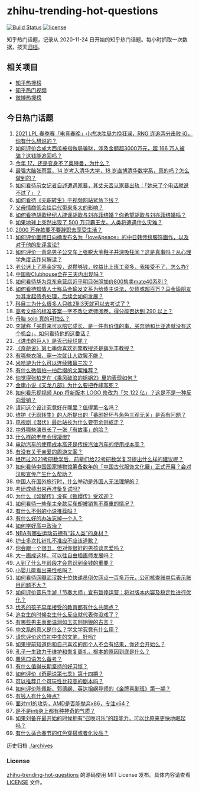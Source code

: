 # zhihu-trending-hot-questions

[![Build Status](https://github.com/justjavac/zhihu-trending-hot-questions/workflows/ci/badge.svg?branch=master)](https://github.com/justjavac/zhihu-trending-hot-questions/actions)
[![license](https://img.shields.io/github/license/justjavac/zhihu-trending-hot-questions)](https://github.com/justjavac/zhihu-trending-hot-questions/blob/master/LICENSE)

知乎热门话题，记录从 2020-11-24 日开始的知乎热门话题。每小时抓取一次数据，按天[归档](./archives)。

## 相关项目

- [知乎热搜榜](https://github.com/justjavac/zhihu-trending-top-search)
- [知乎热门视频](https://github.com/justjavac/zhihu-trending-hot-video)
- [微博热搜榜](https://github.com/justjavac/weibo-trending-hot-search)

## 今日热门话题

<!-- BEGIN -->
<!-- 最后更新时间 Mon Feb 08 2021 03:01:03 GMT+0800 (CST) -->
1. [2021 LPL 春季赛「电竞春晚」小虎决胜局力挽狂澜，RNG 连追两分击败 iG，你有什么想说的？](https://www.zhihu.com/question/443340520)
1. [如何评价合成大西瓜被指做局骗财，涉及金额超3000万元，超 166 万人被骗？这钱能追回吗？](https://www.zhihu.com/question/443284167)
1. [今年 17，还是变身不了奥特曼，为什么？](https://www.zhihu.com/question/373409849)
1. [最强大脑张雨萱，14 岁考入清华大学，18 岁直博清华数学系，真的吗？怎么做到的？](https://www.zhihu.com/question/441843589)
1. [如何看待前女记者自述遭遇家暴，其丈夫否认家暴出轨：「她来了个电话就说不过了」？](https://www.zhihu.com/question/443259930)
1. [如何看待《无职转生》于视频网站紧急下线？](https://www.zhihu.com/question/443359014)
1. [父母情商低会给后代带来多大的影响？](https://www.zhihu.com/question/38642896)
1. [如何看待胡歌经纪人辟谣胡歌与刘亦菲结婚？你希望胡歌与刘亦菲结婚吗？](https://www.zhihu.com/question/442695966)
1. [如果地球上突然出现了 500 万只霸王龙，人类将遭遇什么灾难？](https://www.zhihu.com/question/443038227)
1. [2000 万存款要不要辞职去享受生活？](https://www.zhihu.com/question/441054579)
1. [如何评价画师日向桶发布名为「love&peace」的中日韩传统服饰画作，以及对于他的批评言论?](https://www.zhihu.com/question/443222196)
1. [如何评价一青岛男子公交车上强脱大爷鞋子并深吸狂闻？这是真事吗？从心理学角度该作何解读？](https://www.zhihu.com/question/443252251)
1. [老公迷上了基金定投，说攒够钱，收益比上班工资多，我接受不了，怎么办?](https://www.zhihu.com/question/418202692)
1. [中国版Clubhouse会在三天内出现吗？](https://www.zhihu.com/question/442389365)
1. [如何看待华为京东自营店近乎明目张胆加价800售卖mate40系列？](https://www.zhihu.com/question/442730263)
1. [如何看待知情人士称马金瑜发文系为给债主说法，欠债或超百万？马金瑜朋友为其发起债务处理，后续会如何发展？](https://www.zhihu.com/question/443322239)
1. [科目三为什么很多人只练2到3天就可以去考试了？](https://www.zhihu.com/question/290475667)
1. [高考文综的标准答案一字不改让老师阅卷，得分能否达到 290 以上？](https://www.zhihu.com/question/443144185)
1. [母胎 solo 真的可怕么？](https://www.zhihu.com/question/440053207)
1. [李斌称「买蔚来可以陪它成长、是一件有价值的事，买奔驰和比亚迪就没有这个机会」，如何看待他的这番话？](https://www.zhihu.com/question/443276338)
1. [《进击的巨人》是否已经烂尾？](https://www.zhihu.com/question/420825592)
1. [《奇葩说》第七季你喜欢刘擎教授还是薛兆丰教授？](https://www.zhihu.com/question/443046342)
1. [有哪些衣服，穿一次就让人欲罢不能？](https://www.zhihu.com/question/394037020)
1. [米哈游为什么可以连续赌赢三次？](https://www.zhihu.com/question/429700140)
1. [有什么微信拍一拍后缀的文案推荐？](https://www.zhihu.com/question/404874648)
1. [你觉得张柏芝在《乘风破浪的姐姐2》里的表现如何？](https://www.zhihu.com/question/441581784)
1. [金庸小说《天龙八部》为什么要把乔峰写死？](https://www.zhihu.com/question/442949301)
1. [如何看乐视视频 App 将新版本 LOGO 修改为「欠 122 亿」？这是不是一种反向营销？](https://www.zhihu.com/question/443183209)
1. [请问这个设计究竟好在哪里？值得第一名吗？](https://www.zhihu.com/question/442988303)
1. [维护《无职转生》的人所提出的「番剧好坏与角色三观无关」是否有问题？](https://www.zhihu.com/question/442868512)
1. [电视剧《潜伏》最后站长为什么要带余则成走？](https://www.zhihu.com/question/40623229)
1. [中外哪些演员长了一张「有故事」的脸？](https://www.zhihu.com/question/433846909)
1. [什么样的老年会很凄惨?](https://www.zhihu.com/question/442375719)
1. [电动汽车的使用成本高还是传统汽油汽车的使用成本高？](https://www.zhihu.com/question/23676796)
1. [有没有关于亲爱的周游文案？](https://www.zhihu.com/question/441112175)
1. [经历过2021考研数学后，前辈们给22考研数学复习提出什么样的建议呢？](https://www.zhihu.com/question/436694500)
1. [如何看待中国国家博物馆筹备数年的「中国古代服饰文化展」正式开幕？会对汉服宣传产生什么帮助？](https://www.zhihu.com/question/443265021)
1. [中国人在国外旅行时，什么举动是外国人无法理解的？](https://www.zhihu.com/question/437809753)
1. [考研成绩出来再准备复试吗?](https://www.zhihu.com/question/362768021)
1. [为什么《如懿传》没有《甄嬛传》受欢迎？](https://www.zhihu.com/question/438321740)
1. [如何看待一些车主全款买车却被销售不尊重的情况？](https://www.zhihu.com/question/441010813)
1. [有什么不俗的小说推荐吗？](https://www.zhihu.com/question/433483283)
1. [有什么好的办法忘掉一个人？](https://www.zhihu.com/question/440941945)
1. [如何学好高中政治？](https://www.zhihu.com/question/20167990)
1. [NBA有哪些运动员拥有“非人类”的身材？](https://www.zhihu.com/question/440025781)
1. [护士多次扎针扎不准应不应该道歉？](https://www.zhihu.com/question/442703278)
1. [你会跟一个很丑，但对你很好的男孩谈恋爱吗？](https://www.zhihu.com/question/437880933)
1. [大一画成这样，可以往自由插画师发展吗？](https://www.zhihu.com/question/436767867)
1. [人到了什么年龄段才会意识到金钱的重要？](https://www.zhihu.com/question/437869213)
1. [小婴儿能看出来性格吗？](https://www.zhihu.com/question/354816522)
1. [如何看待网曝武汉数十位快递员倒欠网点一百多万元，公司核查账单后表示账目问题不大？](https://www.zhihu.com/question/443074665)
1. [如何评价音乐手游「节奏大师」宣布暂停运营：将对版本内容及稳定性进行优化？](https://www.zhihu.com/question/442983999)
1. [优秀的孩子早年接受的教育都有什么共同点？](https://www.zhihu.com/question/52712976)
1. [追女生的时候女生什么反应就代表你没戏了？](https://www.zhihu.com/question/437267039)
1. [有哪些男主表面温润如玉实则阴狠的古言？](https://www.zhihu.com/question/311422229)
1. [中文系的意义是什么？学文学究竟有什么用？](https://www.zhihu.com/question/426633071)
1. [请您评价这位初中生的文笔，好吗?](https://www.zhihu.com/question/442621457)
1. [如果提前知道你和自己喜欢的那个人不会有结果，你还会开始么？](https://www.zhihu.com/question/442744353)
1. [孔子一生致力于维护和恢复周礼，根本的原因到底是什么？](https://www.zhihu.com/question/443193618)
1. [雅思口语怎么备考？](https://www.zhihu.com/question/35043813)
1. [有什么值得长期坚持的好习惯？](https://www.zhihu.com/question/440957405)
1. [如何评价《奇葩说第七季》第十四期？](https://www.zhihu.com/question/443186866)
1. [可以推荐几个可玩性比较高的剧本吗？](https://www.zhihu.com/question/310162995)
1. [如何评价陈佩斯、郭德纲、英达担纲导师的《金牌喜剧班》第一期？](https://www.zhihu.com/question/443189074)
1. [有钱人有什么特点?](https://www.zhihu.com/question/25263803)
1. [面对m1的攻势，AMD是否能抛弃x86，专注x64？](https://www.zhihu.com/question/442961553)
1. [是不是intj身上都有种神奇的气质？](https://www.zhihu.com/question/352238940)
1. [如果刘备在最开始的时候拥有“召唤可乐”的超能力，可以比原来更快地崛起吗？](https://www.zhihu.com/question/443026403)
1. [有什么适合春节的红色穿搭或者化妆品？](https://www.zhihu.com/question/437320060)
<!-- END -->

历史归档 [./archives](./archives)

### License

[zhihu-trending-hot-questions](https://github.com/justjavac/zhihu-trending-hot-questions) 的源码使用 MIT License 发布。具体内容请查看 [LICENSE](./LICENSE) 文件。
